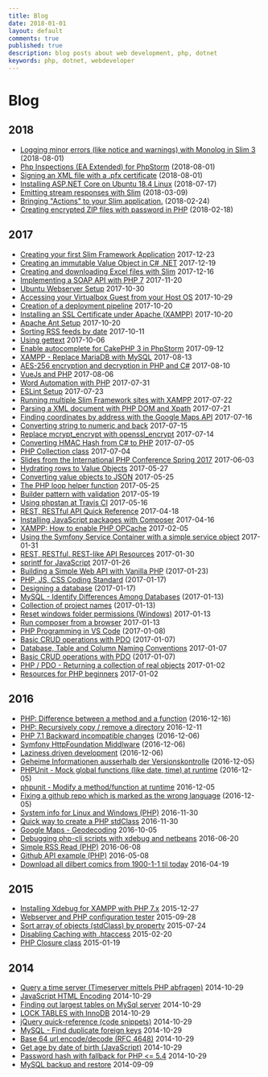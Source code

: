 ```yaml
---
title: Blog
date: 2018-01-01
layout: default
comments: true
published: true
description: blog posts about web development, php, dotnet
keywords: php, dotnet, webdeveloper
---
```


# Blog

## 2018

* [Logging minor errors (like notice and warnings) with Monolog in Slim 3](https://odan.github.io/2018/10/28/logging-minor-errors-like-notice-and-warnings-with-monolog-in-slim-3.html) (2018-08-01)
* [Php Inspections (EA Extended) for PhpStorm](https://odan.github.io/2018/08/01/php-inspections-ea-extended-for-phpstorm.html) (2018-08-01)
* [Signing an XML file with a .pfx certificate](https://odan.github.io/2018/08/01/signing-an-xml-file-with-a-pfx-certificate.html) (2018-08-01)
* [Installing ASP.NET Core on Ubuntu 18.4 Linux](https://odan.github.io/2018/07/17/aspnet-core-2-ubuntu-setup.html) (2018-07-17)
* [Emitting stream responses with Slim](https://gist.github.com/odan/602e3b2e16cff25c0b90c37e4badeaa6) (2018-03-09)
* [Bringing "Actions" to your Slim application.](https://gist.github.com/odan/0b77e09444d0841fdc9098d004b83075) (2018-02-24)
* [Creating encrypted ZIP files with password in PHP](https://gist.github.com/odan/890ee6bb265b2c836e4eb87d482fb948) (2018-02-18)

## 2017

* [Creating your first Slim Framework Application](https://gist.github.com/odan/d2b889c350aa2ea0ff8e5ca93ce588a2) 2017-12-23
* [Creating an immutable Value Object in C# .NET](https://gist.github.com/odan/d5cf4e85c2af7419ae123ab19a520fa0) 2017-12-19
* [Creating and downloading Excel files with Slim](https://gist.github.com/odan/a7a1eb3c876c9c5b2ffd2db55f29fdb8) 2017-12-16
* [Implementing a SOAP API with PHP 7](https://gist.github.com/odan/1a736eefabe893fa66e4befeb226dcc8) 2017-11-20
* [Ubuntu Webserver Setup](https://gist.github.com/odan/dcf6c3155899677ee88a4f7db5aac284) 2017-10-30
* [Accessing your Virtualbox Guest from your Host OS](https://gist.github.com/odan/48fc744434ec6566ca9f7a993f4a7ffb) 2017-10-29
* [Creation of a deployment pipeline](https://gist.github.com/odan/03312408364253a6a62fa85e6cb2f8c7) 2017-10-20
* [Installing an SSL Certificate under Apache (XAMPP)](https://gist.github.com/odan/eb670845e6b6778b0c9ce2470846484f) 2017-10-20
* [Apache Ant Setup](https://gist.github.com/odan/8296a618efdb6f007bac3bc6ec77e57c) 2017-10-20
* [Sorting RSS feeds by date](https://gist.github.com/odan/03a31a529f6a94899fcf90e4e7472bdf) 2017-10-11
* [Using gettext](https://gist.github.com/odan/04bd27002b43b48b69a3e8cbd6a65392) 2017-10-06
* [Enable autocomplete for CakePHP 3 in PhpStorm](https://gist.github.com/odan/ec125bfbf31a31351f543608b0c6138f) 2017-09-12
* [XAMPP - Replace MariaDB with MySQL](https://gist.github.com/odan/c799417460470c3776ffa8adce57eece) 2017-08-13
* [AES-256 encryption and decryption in PHP and C#](https://odan.github.io/2017/08/10/aes-256-encryption-and-decryption-in-php-and-csharp.html) 2017-08-10
* [VueJs and PHP](https://gist.github.com/odan/066d9848b72cdd4f0feff1b592696eab) 2017-08-06
* [Word Automation with PHP](https://gist.github.com/odan/f65629d7bb8014cc912e97647484eb2c) 2017-07-31
* [ESLint Setup](https://gist.github.com/odan/4d2f47398b0533125c25022e0c69535b) 2017-07-23
* [Running multiple Slim Framework sites with XAMPP](https://gist.github.com/odan/4d7475f15bddec50e3092854b85a3d73) 2017-07-22
* [Parsing a XML document with PHP DOM and Xpath](https://gist.github.com/odan/6aeb43a9f9c3fbd332d364c175a760fc) 2017-07-21
* [Finding coordinates by address with the Google Maps API](https://gist.github.com/odan/594e624e2ec15f70dd8ed07bff1341c1) 2017-07-16
* [Converting string to numeric and back](https://gist.github.com/odan/b1a2dccedfa6614ed76a7135db7395dd) 2017-07-15
* [Replace mcrypt\_encrypt with openssl\_encrypt](https://odan.github.io/2017/07/14/replace-mcrypt-encrypt-with-openssl-encrypt.html) 2017-07-14
* [Converting HMAC Hash from C# to PHP](https://gist.github.com/odan/4ec0810a073be1d1b5c3543f2157580f) 2017-07-05
* [PHP Collection class](https://gist.github.com/odan/545be6c564271e45bd23f71d8590b9c8) 2017-07-04
* [Slides from the International PHP Conference Spring 2017](https://gist.github.com/odan/355884aa7aae90fdc4a5ed6aba87f1f0) 2017-06-03
* [Hydrating rows to Value Objects](https://gist.github.com/odan/ce1ecb1f665a0b6d248262531fb8d31f) 2017-05-27
* [Converting value objects to JSON](https://gist.github.com/odan/84bbbda73a91f4496f1daf6e100cf83c) 2017-05-25
* [The PHP loop helper function](https://gist.github.com/odan/509d445a5222bf3cbcde01e139edc4fc) 2017-05-25
* [Builder pattern with validation](https://gist.github.com/odan/a42a33ddad373b073128cc5f02302c37) 2017-05-19
* [Using phpstan at Travis CI](https://gist.github.com/odan/fb64e19e5ff7bb6701746bd0fa8eb86f) 2017-05-16
* [REST, RESTful API Quick Reference](https://gist.github.com/odan/1d2ef018adb3ea5a0d3abb35406d2c65) 2017-04-18
* [Installing JavaScript packages with Composer](https://gist.github.com/odan/b5812c61d494d45becabaaf223875bb3) 2017-04-16
* [XAMPP: How to enable PHP OPCache](https://gist.github.com/odan/07abee45c7439332264606dd5d5e1705) 2017-02-05
* [Using the Symfony Service Container with a simple service object](https://gist.github.com/odan/a7f8ed065ce3f268b69f13e360b30e04) 2017-01-31
* [REST, RESTful, REST-like API Resources](https://gist.github.com/odan/de7f5452fb165c2d27f20d1d16bfe54d) 2017-01-30
* [sprintf for JavaScript](https://gist.github.com/odan/d748176dfd18c8ba8e97fe4be4e3c0d0) 2017-01-26
* [Building a Simple Web API with Vanilla PHP](https://odan.github.io/2017/01/23/building-a-simple-web-api-with-vanilla-php.html) (2017-01-23)
* [PHP, JS, CSS Coding Standard](https://odan.github.io/2017/01/17/coding-standard.html) (2017-01-17)
* [Designing a database](https://odan.github.io/2017/01/17/designing-a-database.html) (2017-01-17)
* [MySQL - Identify Differences Among Databases](https://odan.github.io/2017/01/13/mysql-identify-differences-among-databases.html) (2017-01-13)
* [Collection of project names](https://odan.github.io/2017/01/13/collection-of-project-names.html) (2017-01-13)
* [Reset windows folder permissions (Windows)](https://gist.github.com/odan/d96e9069a10fdaf2e4aa39247f99cafa) 2017-01-13
* [Run composer from a browser](https://gist.github.com/odan/3f5b2748f516398e93cb36716d38b6b5) 2017-01-13
* [PHP Programming in VS Code](https://odan.github.io/2017/01/08/php-programming-in-vs-code.html) (2017-01-08)
* [Basic CRUD operations with PDO](https://odan.github.io/2017/01/07/basic-crud-operations-with-pdo.html) (2017-01-07)
* [Database, Table and Column Naming Conventions](https://gist.github.com/odan/09541aafcaf9a1fa808c8cb0dd956b36) 2017-01-07
* [Basic CRUD operations with PDO](https://odan.github.io/2017/01/07/basic-crud-operations-with-pdo.html) (2017-01-07)
* [PHP / PDO - Returning a collection of real objects](https://gist.github.com/odan/b758d68ac8da82cc1ab0326cddfd950f) 2017-01-02
* [Resources for PHP beginners](https://github.com/odan/learn-php) 2017-01-02

## 2016

* [PHP: Difference between a method and a function](https://odan.github.io/2016/12/16/php-difference-between-a-method-and-a-function.html) (2016-12-16)
* [PHP: Recursively copy / remove a directory](https://gist.github.com/odan/f3b939cbe802bb039ff44c407da0cff6) 2016-12-11
* [PHP 7.1 Backward incompatible changes](https://odan.github.io/2016/12/06/php-7-1-backward-incompatible-changes.html) (2016-12-06)
* [Symfony HttpFoundation Middlware](https://odan.github.io/2016/12/06/symfony-httpfoundation-middlware.html) (2016-12-06)
* [Laziness driven development](https://odan.github.io/2016/12/06/laziness-driven-development.html) (2016-12-06)
* [Geheime Informationen ausserhalb der Versionskontrolle](https://odan.github.io/2016/12/05/geheime-informationen-ausserhalb-der-versionskontrolle.html) (2016-12-05)
* [PHPUnit - Mock global functions (like date, time) at runtime](https://odan.github.io/2016/12/05/phpunit-mock-global-functions-like-date-time-at-runtime.html) (2016-12-05)
* [phpunit - Modify a method/function at runtime](https://odan.github.io/2016/12/05/phpunit-mock-class-methods.html) 2016-12-05
* [Fixing a github repo which is marked as the wrong language](https://odan.github.io/2016/12/05/fixing-a-github-repo-which-is-marked-as-the-wrong-language.html) (2016-12-05)
* [System info for Linux and Windows (PHP)](https://gist.github.com/odan/cedbd5431544d7bdd9e5d4072db9fe7c) 2016-11-30
* [Quick way to create a PHP stdClass](https://gist.github.com/odan/922b538ca5e69c6788e1a88a99226b92) 2016-11-30
* [Google Maps - Geodecoding](https://gist.github.com/odan/8abc876778722f57cad30acf49d08c55) 2016-10-05
* [Debugging php-cli scripts with xdebug and netbeans](https://gist.github.com/odan/49d6f4d3df7374fe77dbea80f9b9f5cf) 2016-06-20
* [Simple RSS Read (PHP)](https://gist.github.com/odan/d3024c50b752774754b8b8e2a6e266bc) 2016-06-08
* [Github API example (PHP)](https://gist.github.com/odan/e4b83b5dce16efe25f836ec41cf02c5a) 2016-05-08
* [Download all dilbert comics from 1900-1-1 til today](https://gist.github.com/odan/6587e96ef001fcddf2dfb14ae5c23024) 2016-04-19

## 2015

* [Installing Xdebug for XAMPP with PHP 7.x](https://gist.github.com/odan/1abe76d373a9cbb15bed) 2015-12-27
* [Webserver and PHP configuration tester](https://gist.github.com/odan/64606e3668eac0e13afc) 2015-09-28
* [Sort array of objects (stdClass) by property](https://gist.github.com/odan/3389621c6942c7497eac) 2015-07-24
* [Disabling Caching with .htaccess](https://gist.github.com/odan/83f32f6c36cf4eeb1041) 2015-02-20
* [PHP Closure class](https://gist.github.com/odan/059100d88bfedf2bf2f7) 2015-01-19

## 2014

* [Query a time server (Timeserver mittels PHP abfragen)](https://gist.github.com/odan/edfc1e1596b56ac2dd9f) 2014-10-29
* [JavaScript HTML Encoding](https://gist.github.com/odan/07993ee0ea18485af0fe) 2014-10-29
* [Finding out largest tables on MySql server](https://gist.github.com/odan/76ef4b2851f66a5e5107) 2014-10-29
* [LOCK TABLES with InnoDB](https://gist.github.com/odan/782855026e38992ebd9e) 2014-10-29
* [jQuery quick-reference (code snippets)](https://gist.github.com/odan/5237d7e09e4e294ec5f7) 2014-10-29
* [MySQL - Find duplicate foreign keys](https://gist.github.com/odan/83371fc470fe6a9642a8) 2014-10-29
* [Base 64 url encode/decode (RFC 4648)](https://gist.github.com/odan/4b891d14c474c3e3e6df) 2014-10-29
* [Get age by date of birth (JavaScript)](https://gist.github.com/odan/f2efa7790e70582f4cce) 2014-10-29
* [Password hash with fallback for PHP <= 5.4](https://gist.github.com/odan/1d4ff4c4088e906a5a49) 2014-10-29
* [MySQL backup and restore](https://gist.github.com/odan/71150aa73f9f3e87b5fb) 2014-09-09



